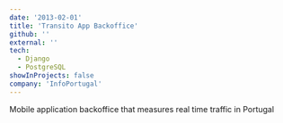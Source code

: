 ```yaml
---
date: '2013-02-01'
title: 'Transito App Backoffice'
github: ''
external: ''
tech:
  - Django
  - PostgreSQL
showInProjects: false
company: 'InfoPortugal'
---
```


Mobile application backoffice that measures real time traffic in Portugal
